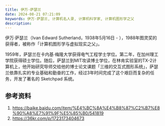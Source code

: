 ```yaml
---
title: 伊万·萨瑟兰
date: 2024-08-21 07:21:09
keywords: 伊万·萨瑟兰, 计算机名人录, 计算机科学家, 计算机图形学之父
description: 
---
```


伊万·萨瑟兰（Ivan Edward Sutherland，1938年5月16日 - ），1988年图灵奖的获得者，被称作「计算机图形学与虚拟现实之父」。

1959年，萨瑟兰在卡内基·梅隆大学获得电气工程学士学位。第二年，在加州理工学院获得硕士学位。随后，萨瑟兰到MIT攻读博士学位，在林肯实验室的TX-2计算机上，他开始研究导师交给他的博士论文课题「三维的交互式图形系统」，萨瑟兰依靠扎实的专业基础和勤奋的工作，经过3年时间完成了这个艰巨而复杂的任务，开发了著名的 Sketchpad 系统。



## 参考资料
1. https://baike.baidu.com/item/%E4%BC%8A%E4%B8%87%C2%B7%E8%90%A8%E7%91%9F%E5%85%B0/541819
2. https://36kr.com/p/1723173404673